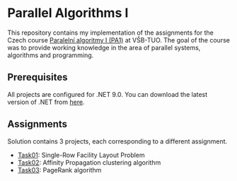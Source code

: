 # Parallel Algorithms I

This repository contains my implementation of the assignments for the Czech
course [Paralelní algoritmy I (PA1)](https://edison.sso.vsb.cz/cz.vsb.edison.edu.study.prepare.web/SubjectVersion.faces?version=460-4117%2F03&subjectBlockAssignmentId=545221&studyFormId=1&studyPlanId=25878&locale=en)
at VŠB-TUO. The goal of the course was to provide working knowledge in the area of parallel systems, algorithms and programming.

## Prerequisites
All projects are configured for .NET 9.0. You can download the latest version of .NET from [here](https://dotnet.microsoft.com/download).

## Assignments

Solution contains 3 projects, each corresponding to a different assignment. 

- [Task01](Task01/): Single-Row Facility Layout Problem
- [Task02](Task02/): Affinity Propagation clustering algorithm
- [Task03](Task03/): PageRank algorithm